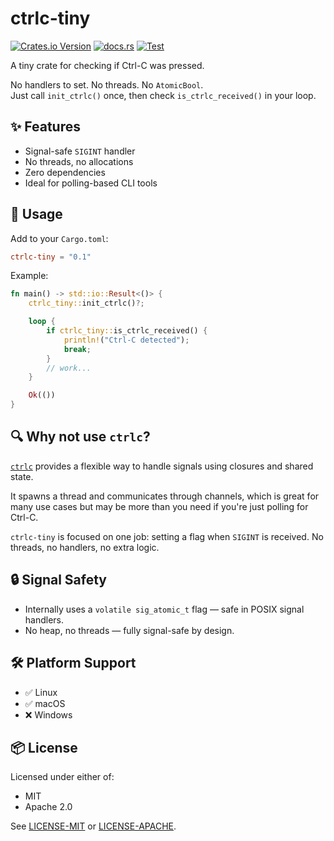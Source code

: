 # ctrlc-tiny

[![Crates.io Version](https://img.shields.io/crates/v/ctrlc-tiny)](https://crates.io/crates/ctrlc-tiny)
[![docs.rs](https://img.shields.io/docsrs/ctrlc-tiny)](https://docs.rs/ctrlc-tiny)
[![Test](https://github.com/malt03/ctrlc-tiny/actions/workflows/test.yml/badge.svg?event=release)](https://github.com/malt03/ctrlc-tiny/actions/workflows/test.yml)

A tiny crate for checking if Ctrl-C was pressed.

No handlers to set. No threads. No `AtomicBool`.  
Just call `init_ctrlc()` once, then check `is_ctrlc_received()` in your loop.

## ✨ Features

- Signal-safe `SIGINT` handler
- No threads, no allocations
- Zero dependencies
- Ideal for polling-based CLI tools

## 🚀 Usage

Add to your `Cargo.toml`:

```toml
ctrlc-tiny = "0.1"
```

Example:

```rust
fn main() -> std::io::Result<()> {
    ctrlc_tiny::init_ctrlc()?;

    loop {
        if ctrlc_tiny::is_ctrlc_received() {
            println!("Ctrl-C detected");
            break;
        }
        // work...
    }

    Ok(())
}
```

## 🔍 Why not use `ctrlc`?

[`ctrlc`](https://crates.io/crates/ctrlc) provides a flexible way to handle signals using closures and shared state.

It spawns a thread and communicates through channels, which is great for many use cases but may be more than you need if you're just polling for Ctrl-C.

`ctrlc-tiny` is focused on one job: setting a flag when `SIGINT` is received.
No threads, no handlers, no extra logic.

## 🔒 Signal Safety

- Internally uses a `volatile sig_atomic_t` flag — safe in POSIX signal handlers.
- No heap, no threads — fully signal-safe by design.

## 🛠️ Platform Support

- ✅ Linux
- ✅ macOS
- ❌ Windows

## 📦 License

Licensed under either of:

- MIT
- Apache 2.0

See [LICENSE-MIT](LICENSE-MIT) or [LICENSE-APACHE](LICENSE-APACHE).
